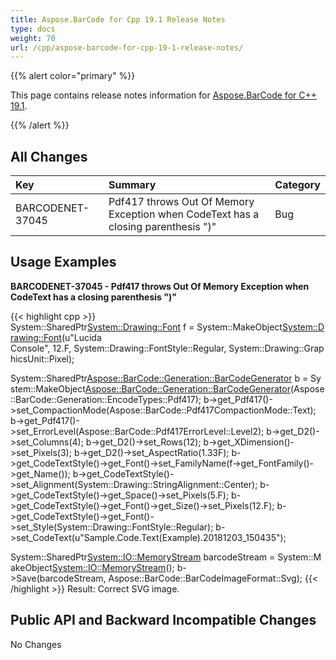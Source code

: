 ```yaml
---
title: Aspose.BarCode for Cpp 19.1 Release Notes
type: docs
weight: 70
url: /cpp/aspose-barcode-for-cpp-19-1-release-notes/
---
```


{{% alert color="primary" %}} 

This page contains release notes information for [Aspose.BarCode for C++ 19.1](https://releases.aspose.com/barcode/cpp/new-releases/aspose.barcode-for-c---19.1/).

{{% /alert %}} 
## **All Changes**

|**Key**|**Summary**|**Category**|
| :- | :- | :- |
|BARCODENET-37045|Pdf417 throws Out Of Memory Exception when CodeText has a closing parenthesis ")"|Bug|
## **Usage Examples**
**BARCODENET-37045 - Pdf417 throws Out Of Memory Exception when CodeText has a closing parenthesis ")"**

{{< highlight cpp >}}
System::SharedPtr<System::Drawing::Font> f = System::MakeObject<System::Drawing::Font>(u"Lucida Console", 12.F, System::Drawing::FontStyle::Regular, System::Drawing::GraphicsUnit::Pixel);

System::SharedPtr<Aspose::BarCode::Generation::BarCodeGenerator> b = System::MakeObject<Aspose::BarCode::Generation::BarCodeGenerator>(Aspose::BarCode::Generation::EncodeTypes::Pdf417);
b->get_Pdf417()->set_CompactionMode(Aspose::BarCode::Pdf417CompactionMode::Text);
b->get_Pdf417()->set_ErrorLevel(Aspose::BarCode::Pdf417ErrorLevel::Level2);
b->get_D2()->set_Columns(4);
b->get_D2()->set_Rows(12);
b->get_XDimension()->set_Pixels(3);
b->get_D2()->set_AspectRatio(1.33F);
b->get_CodeTextStyle()->get_Font()->set_FamilyName(f->get_FontFamily()->get_Name());
b->get_CodeTextStyle()->set_Alignment(System::Drawing::StringAlignment::Center);
b->get_CodeTextStyle()->get_Space()->set_Pixels(5.F);
b->get_CodeTextStyle()->get_Font()->get_Size()->set_Pixels(12.F);
b->get_CodeTextStyle()->get_Font()->set_Style(System::Drawing::FontStyle::Regular);
b->set_CodeText(u"Sample.Code.Text(Example).20181203_150435");

System::SharedPtr<System::IO::MemoryStream> barcodeStream = System::MakeObject<System::IO::MemoryStream>();
b->Save(barcodeStream, Aspose::BarCode::BarCodeImageFormat::Svg);
{{< /highlight >}}
Result:
Correct SVG image.
## **Public API and Backward Incompatible Changes**
No Changes

